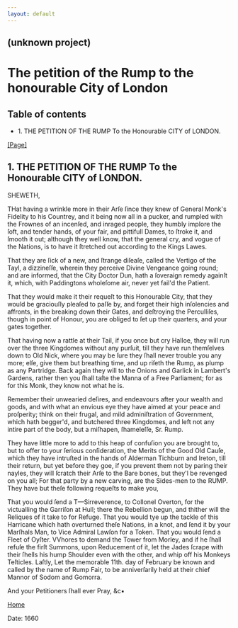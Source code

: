 ```yaml
---
layout: default
---
```

## (unknown project)

# The petition of the Rump to the honourable City of London

## Table of contents

  * 1\. THE PETITION OF THE RUMP To the Honourable CITY of LONDON.

[[Page]](http://eebo.chadwyck.com/downloadtiff?vid=163700&page=1)

## 1\. THE PETITION OF THE RUMP To the Honourable CITY of LONDON.

SHEWETH,

THat having a wrinkle more in their Arſe ſince they knew of General Monk's
Fidelity to his Countrey, and it being now all in a pucker, and rumpled with
the Frownes of an incenſed, and inraged people, they humbly im­plore the ſoft,
and tender hands, of your fair, and pittifull Dames, to ſtroke it, and ſmooth
it out; although they well know, that the general cry, and vogue of the
Nations, is to have it ſtretched out according to the Kings Lawes.

That they are ſick of a new, and ſtrange diſeaſe, called the Vertigo of the
Tayl, a dizzineſſe, wherein they perceive Divine Vengeance going round; and
are informed, that the City Doctor Dun, hath a ſoveraign remedy a­gainſt it,
which, with Paddingtons wholeſome air, never yet fail'd the Patient.

That they would make it their requeſt to this Honourable City, that they would
be graciouſly plea­ſed to paſſe by, and forget their high inſolencies and
affronts, in the breaking down their Gates, and deſtroying the Perculliſes,
though in point of Honour, you are obliged to ſet up their quarters, and your
gates together.

That having now a rattle at their Tail, if you once but cry Halloe, they will
run over the three Kingdomes without any purſuit, till they have run
themſelves down to Old Nick, where you may be ſure they ſhall never trouble
you any more; elſe, give them but breathing time, and up riſeth the Rump, as
plump as any Partridge. Back again they will to the Onions and Garlick in
Lambert's Gardens, rather then you ſhall taſte the Manna of a Free Parliament;
for as for this Monk, they know not what he is.

Remember their unwearied deſires, and endeavours after your wealth and goods,
and with what an envious eye they have aimed at your peace and proſperity;
think on their frugal, and mild adminiſtration of Government, which hath
begger'd, and butchered three Kingdomes, and left not any intire part of the
body, but a miſhapen, ſhameleſſe, Sr. Rump.

They have little more to add to this heap of confuſion you are brought to, but
to offer to your ſerious conſideration, the Merits of the Good Old Cauſe,
which they have intruſted in the hands of Alderman Tichburn and Ireton, till
their return, but yet before they goe, if you prevent them not by paring their
nayles, they will ſcratch their Arſe to the Bare bones, but they'l be revenged
on you all; For that party by a new carving, are the Sides-men to the RUMP.
They have but theſe following requeſts to make you,

That you would ſend a T—Sirreverence, to Collonel Overton, for the victualling
the Garriſon at Hull; there the Rebellion begun, and thither will the Reliques
of it take to for Refuge. That you would tye up the tackle of this Har­ricane
which hath overturned theſe Nations, in a knot, and ſend it by your Marſhals
Man, to Vice Admiral Lawſon for a Token. That you would ſend a Fleet of
Oyſter. VVhores to demand the Tower from Morley, and if he ſhall refuſe the
firſt Summons, upon Reducement of it, let the Jades ſcrape with their ſhells
his hump Shoulder even with the other, and whip off his Monkeys Teſticles.
Laſtly, Let the memorable 11th. day of February be known and called by the
name of Rump Fair, to be anniverſarily held at their chief Mannor of Sodom and
Gomorra.

And your Petitioners ſhall ever Pray, &c▪

[Home](/)

Date: 1660  

